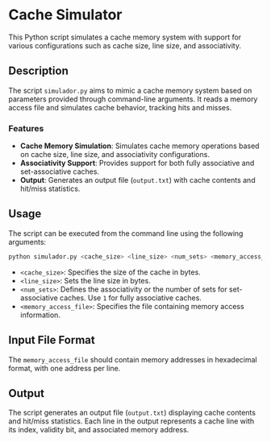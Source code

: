 # Cache Simulator

This Python script simulates a cache memory system with support for various configurations such as cache size, line size, and associativity.

## Description

The script `simulador.py` aims to mimic a cache memory system based on parameters provided through command-line arguments. It reads a memory access file and simulates cache behavior, tracking hits and misses. 

### Features

- **Cache Memory Simulation**: Simulates cache memory operations based on cache size, line size, and associativity configurations.
- **Associativity Support**: Provides support for both fully associative and set-associative caches.
- **Output**: Generates an output file (`output.txt`) with cache contents and hit/miss statistics.

## Usage

The script can be executed from the command line using the following arguments:

```bash
python simulador.py <cache_size> <line_size> <num_sets> <memory_access_file>
```

- `<cache_size>`: Specifies the size of the cache in bytes.
- `<line_size>`: Sets the line size in bytes.
- `<num_sets>`: Defines the associativity or the number of sets for set-associative caches. Use `1` for fully associative caches.
- `<memory_access_file>`: Specifies the file containing memory access information.

## Input File Format

The `memory_access_file` should contain memory addresses in hexadecimal format, with one address per line.

## Output

The script generates an output file (`output.txt`) displaying cache contents and hit/miss statistics. Each line in the output represents a cache line with its index, validity bit, and associated memory address.
